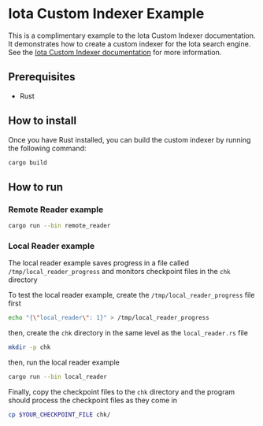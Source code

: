 # Iota Custom Indexer Example
This is a complimentary example to the Iota Custom Indexer documentation.
It demonstrates how to create a custom indexer for the Iota search engine.
See the [Iota Custom Indexer documentation](https://wiki.iota.org/guides/developer/advanced/custom-indexer) for more information.

## Prerequisites
- Rust

## How to install
Once you have Rust installed, you can build the custom indexer by running the following command:
```bash
cargo build
```

## How to run
### Remote Reader example
```sh
cargo run --bin remote_reader
```

### Local Reader example
The local reader example saves progress in a file called `/tmp/local_reader_progress` and monitors checkpoint files in the `chk` directory


To test the local reader example, create the `/tmp/local_reader_progress` file first
```sh
echo "{\"local_reader\": 1}" > /tmp/local_reader_progress
```

then, create the `chk` directory in the same level as the `local_reader.rs` file
```sh
mkdir -p chk
```

then, run the local reader example
```sh
cargo run --bin local_reader
```

Finally, copy the checkpoint files to the `chk` directory and the program should process the checkpoint files as they come in
```sh
cp $YOUR_CHECKPOINT_FILE chk/
```
